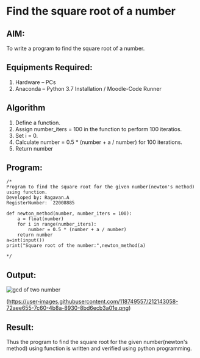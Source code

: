 # Find the square root of a number

## AIM:
To write a program to find the square root of a number.

## Equipments Required:
1. Hardware – PCs
2. Anaconda – Python 3.7 Installation / Moodle-Code Runner

## Algorithm
1. Define a function.
2. Assign number_iters = 100 in the function to perform 100 iteratios.
3. Set i = 0.
4. Calculate  number = 0.5 * (number + a / number) for 100 iterations.
5. Return number

## Program:
```
/*
Program to find the square root for the given number(newton's method) using function.
Developed by: Ragavan.A
RegisterNumber:  22008885

def newton_method(number, number_iters = 100):
    a = float(number)
    for i in range(number_iters):
        number = 0.5 * (number + a / number)
    return number
a=int(input())
print("Square root of the number:",newton_method(a)

*/
```

## Output:
![gcd of two number](gcd.png)

(https://user-images.githubusercontent.com/118749557/212143058-72aee655-7c60-4b8a-8930-8bd6ecb3a01e.png)


## Result:
Thus the program to find the square root for the given number(newton's method) using function is written and verified using python programming.
